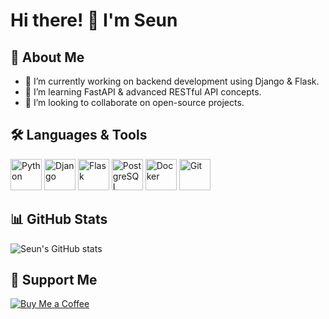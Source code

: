 # Hi there! 👋 I'm Seun

## 🚀 About Me
- 🔭 I’m currently working on backend development using Django & Flask.
- 🌱 I’m learning FastAPI & advanced RESTful API concepts.
- 👯 I’m looking to collaborate on open-source projects.

## 🛠 Languages & Tools  

<p align="left">
  <img src="https://cdn.jsdelivr.net/gh/devicons/devicon/icons/python/python-original.svg" alt="Python" width="50"/>
  <img src="https://cdn.jsdelivr.net/gh/devicons/devicon/icons/django/django-plain.svg" alt="Django" width="50"/>
  <img src="https://cdn.jsdelivr.net/gh/devicons/devicon/icons/flask/flask-original.svg" alt="Flask" width="50"/>
  <img src="https://cdn.jsdelivr.net/gh/devicons/devicon/icons/postgresql/postgresql-original.svg" alt="PostgreSQL" width="50"/>
  <img src="https://cdn.jsdelivr.net/gh/devicons/devicon/icons/docker/docker-original.svg" alt="Docker" width="50"/>
  <img src="https://cdn.jsdelivr.net/gh/devicons/devicon/icons/git/git-original.svg" alt="Git" width="50"/>
</p>

## 📊 GitHub Stats  
![Seun's GitHub stats](https://github-readme-stats.vercel.app/api?username=Imperialemmy&show_icons=true&theme=dark)  

## 🎯 Support Me  
[![Buy Me a Coffee](https://img.shields.io/badge/Buy%20Me%20a%20Coffee-FFDD00?style=for-the-badge&logo=buy-me-a-coffee&logoColor=black)](https://www.buymeacoffee.com/yourusername)

